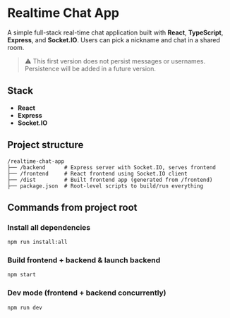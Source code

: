 # Realtime Chat App

A simple full-stack real-time chat application built with **React**, **TypeScript**, **Express**, and **Socket.IO**. Users can pick a nickname and chat in a shared room.

> ⚠️ This first version does not persist messages or usernames. Persistence will be added in a future version.

## Stack

- **React**
- **Express**
- **Socket.IO**

## Project structure

```
/realtime-chat-app
├── /backend      # Express server with Socket.IO, serves frontend
├── /frontend     # React frontend using Socket.IO client
├── /dist         # Built frontend app (generated from /frontend)
├── package.json  # Root-level scripts to build/run everything
```

## Commands from project root

### Install all dependencies

```bash
npm run install:all
```

### Build frontend + backend & launch backend

```bash
npm start
```

### Dev mode (frontend + backend concurrently)

```bash
npm run dev
```
